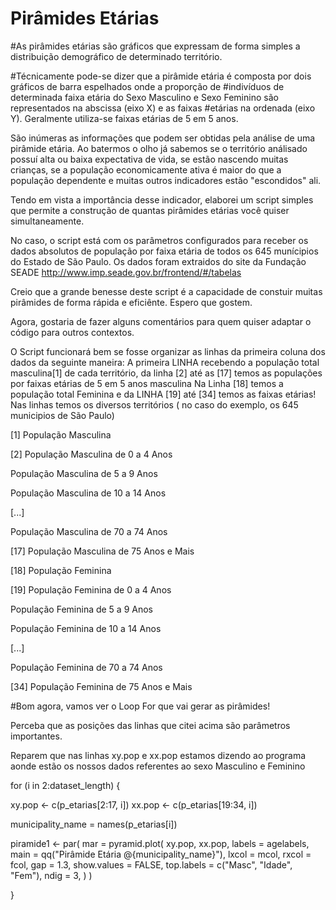 # Pirâmides Etárias

#As pirâmides etárias são gráficos que expressam de forma simples a distribuição demográfico de determinado território.

#Técnicamente pode-se dizer que a pirâmide etária é composta por dois gráficos de barra espelhados onde a proporção de 
#indivíduos de determinada faixa etária do Sexo Masculino e Sexo Feminino são representados na abscissa (eixo X) e as faixas
#etárias na ordenada (eixo Y). Geralmente utiliza-se faixas etárias de 5 em 5 anos.

São inúmeras as informações que podem ser obtidas pela análise de uma pirâmide etária. Ao batermos o olho já sabemos se o território
análisado possuí alta ou baixa expectativa de vida, se estão nascendo muitas crianças, se a população economicamente ativa é maior do que
a população dependente e muitas outros indicadores estão "escondidos" ali.

Tendo em vista a importância desse indicador, elaborei um script simples que permite a construção de quantas pirâmides etárias você quiser simultaneamente.

No caso, o script está com os parâmetros configurados para receber os dados absolutos de população por faixa etária de todos os 645 munícipios do Estado de São Paulo.
Os dados foram extraidos do site da Fundação SEADE http://www.imp.seade.gov.br/frontend/#/tabelas

Creio que a grande benesse deste script é a capacidade de constuir muitas pirâmides de forma rápida e eficiênte. Espero que gostem. 

Agora, gostaria de fazer alguns comentários para quem quiser adaptar o código para outros contextos. 




O Script funcionará bem se fosse organizar as linhas da primeira coluna dos dados da seguinte maneira: 
A primeira LINHA recebendo a população total masculina[1] de cada território, da linha [2] até as [17] temos as populações por faixas etárias  de 5 em 5 anos masculina
Na Linha [18] temos a população total Feminina e da LINHA [19] até [34] temos as faixas etárias!
Nas linhas temos os diversos territórios ( no caso do exemplo, os 645 municipios de São Paulo)

[1] População Masculina

[2] População Masculina de 0 a 4 Anos

População Masculina de 5 a 9 Anos

População Masculina de 10 a 14 Anos

[...]

População Masculina de 70 a 74 Anos

[17] População Masculina de 75 Anos e Mais


[18] População Feminina

[19] População Feminina de 0 a 4 Anos

População Feminina de 5 a 9 Anos

População Feminina de 10 a 14 Anos

[...]

População Feminina de 70 a 74 Anos

[34] População Feminina de 75 Anos e Mais


#Bom agora, vamos ver o Loop For que vai gerar as pirâmides!

Perceba que as posições das linhas que citei acima são parâmetros importantes.

Reparem que nas linhas xy.pop e xx.pop estamos dizendo ao programa aonde estão os nossos dados referentes ao sexo Masculino e Feminino

  for (i in 2:dataset_length) {
  
  xy.pop <- c(p_etarias[2:17, i])
  xx.pop <- c(p_etarias[19:34, i])
  
  municipality_name = names(p_etarias[i])
  
  piramide1 <- par(
    mar = pyramid.plot(
      xy.pop,
      xx.pop,
      labels = agelabels,
      main = qq("Pirâmide Etária @{municipality_name}"),
      lxcol = mcol,
      rxcol = fcol,
      gap = 1.3,
      show.values = FALSE,
      top.labels = c("Masc", "Idade", "Fem"),
      ndig = 3,
    )
  )
  
}






